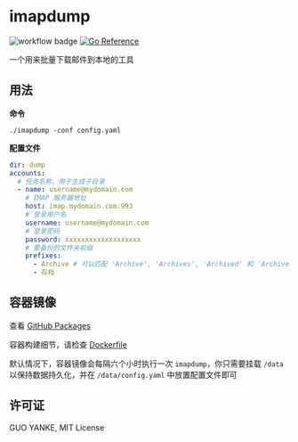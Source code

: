 # imapdump

![workflow badge](https://github.com/yankeguo/imapdump/actions/workflows/go.yml/badge.svg) [![Go Reference](https://pkg.go.dev/badge/github.com/yankeguo/imapdump.svg)](https://pkg.go.dev/github.com/yankeguo/imapdump)

一个用来批量下载邮件到本地的工具

## 用法

**命令**

```
./imapdump -conf config.yaml
```

**配置文件**

```yaml
dir: dump
accounts:
  # 任务名称，用于生成子目录
  - name: username@mydomain.com
    # IMAP 服务器地址
    host: imap.mydomain.com:993
    # 登录用户名
    username: username@mydomain.com
    # 登录密码
    password: xxxxxxxxxxxxxxxxxxx
    # 要备份的文件夹前缀
    prefixes:
      - Archive # 可以匹配 'Archive', 'Archives', 'Archived' 和 'Archives/2022' 等
      - 存档
```

## 容器镜像

查看 [GitHub Packages](https://github.com/yankeguo/imapdump/pkgs/container/imapdump)

容器构建细节，请检查 [Dockerfile](Dockerfile)

默认情况下，容器镜像会每隔六个小时执行一次 `imapdump`，你只需要挂载 `/data` 以保持数据持久化，并在 `/data/config.yaml` 中放置配置文件即可

## 许可证

GUO YANKE, MIT License
